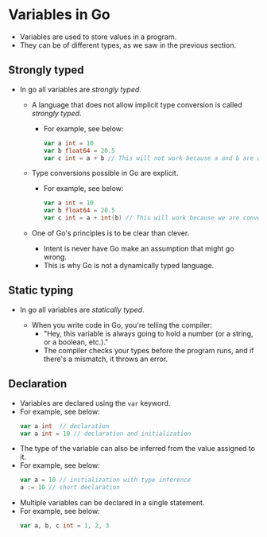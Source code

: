 # Variables in Go

- Variables are used to store values in a program.
- They can be of different types, as we saw in the previous section.

## Strongly typed

- In go all variables are _strongly typed_.

  - A language that does not allow implicit type conversion is called _strongly typed_.
    - For example, see below:
      ```go
      var a int = 10
      var b float64 = 20.5
      var c int = a + b // This will not work because a and b are of different types.
      ```
  - Type conversions possible in Go are explicit.

    - For example, see below:

      ```go
      var a int = 10
      var b float64 = 20.5
      var c int = a + int(b) // This will work because we are converting b to an int.
      ```

  - One of Go's principles is to be clear than clever.
    - Intent is never have Go make an assumption that might go wrong.
    - This is why Go is not a dynamically typed language.

## Static typing

- In go all variables are _statically typed_.

  - When you write code in Go, you're telling the compiler:
    - "Hey, this variable is always going to hold a number (or a string, or a boolean, etc.)."
    - The compiler checks your types before the program runs, and if there's a mismatch, it throws an error.

## Declaration

- Variables are declared using the `var` keyword.
- For example, see below:
  ```go
  var a int  // declaration
  var a int = 10 // declaration and initialization
  ```
- The type of the variable can also be inferred from the value assigned to it.
- For example, see below:
  ```go
  var a = 10 // initialization with type inference
  a := 10 // short declaration
  ```
- Multiple variables can be declared in a single statement.
- For example, see below:
  ```go
  var a, b, c int = 1, 2, 3
  ```
